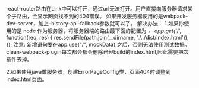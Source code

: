react-router路由在Link中可以打开，通过url无法打开。用户直接向服务器请求某个子路由，会显示网页找不到的404错误。
如果开发服务器使用的是webpack-dev-server，加上–history-api-fallback参数就可以了。
解决办法：
1.如果你使用的是 node 作为服务器，将服务器端的路由最下面的配置为 *，
app.get('*/', function(req, res) {
    res.sendFile(path.join(__dirname, './../dist/index.html'));
});
注意: 新增语句要在app.use("/", mockData);之后，否则无法使用测试数据。
clean-webpack-plugin每次都会都会删除已经build的index.html,因此需要把次插件去掉。

2.如果使用java做服务器，创建ErrorPageConfig类，页面404时调整到index.html页面。